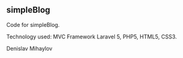 ## simpleBlog


Code for simpleBlog.


Technology used: MVC Framework Laravel 5, PHP5, HTML5, CSS3.


Denislav Mihaylov